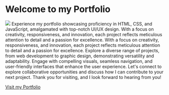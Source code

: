 <h1>Welcome to my Portfolio</h1>
<img src="https://github.com/Anurag-ghosh-12/CreativeAG/assets/130205693/406348ca-ec33-422e-9ca4-5a5480a6ef23)">
Experience my portfolio showcasing proficiency in HTML, CSS, and JavaScript, amalgamated with top-notch UI/UX design. With a focus on creativity, responsiveness, and innovation, each project reflects meticulous attention to detail and a passion for excellence. With a focus on creativity, responsiveness, and innovation, each project reflects meticulous attention to detail and a passion for excellence. Explore a diverse range of projects, from web development to graphic design, demonstrating versatility and adaptability. Engage with compelling visuals, seamless navigation, and user-friendly interfaces that enhance the user experience. Let's connect to explore collaborative opportunities and discuss how I can contribute to your next project. Thank you for visiting, and I look forward to hearing from you!

<a href="https://anurag-ghosh.netlify.app/">Visit my Portfolio</a>

